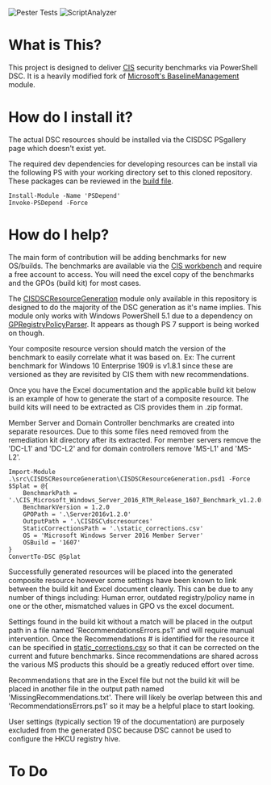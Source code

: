 ![Pester Tests](https://github.com/techservicesillinois/SecOps-Powershell-CISDSC/workflows/Pester%20Tests/badge.svg)
![ScriptAnalyzer](https://github.com/techservicesillinois/SecOps-Powershell-CISDSC/workflows/ScriptAnalyzer/badge.svg)

# What is This?
This project is designed to deliver [CIS](https://www.cisecurity.org/) security benchmarks via PowerShell DSC. It is a heavily modified fork of [Microsoft's BaselineManagement](BaselineManagement) module.

# How do I install it?
The actual DSC resources should be installed via the CISDSC PSgallery page which doesn't exist yet.

The required dev dependencies for developing resources can be install via the following PS with your working directory set to this cloned repository. These packages can be reviewed in the [build file](build.depend.psd1).
```
Install-Module -Name 'PSDepend'
Invoke-PSDepend -Force
```

# How do I help?
The main form of contribution will be adding benchmarks for new OS/builds. The benchmarks are available via the [CIS workbench](https://workbench.cisecurity.org/) and require a free account to access. You will need the excel copy of the benchmarks and the GPOs (build kit) for most cases.

The [CISDSCResourceGeneration](/src/CISDSCResourceGeneration) module only available in this repository is designed to do the majority of the DSC generation as it's name implies. This module only works with Windows PowerShell 5.1 due to a dependency on [GPRegistryPolicyParser](https://www.powershellgallery.com/packages/GPRegistryPolicyParser). It appears as though PS 7 support is being worked on though.

Your composite resource version should match the version of the benchmark to easily correlate what it was based on. Ex: The current benchmark for Windows 10 Enterprise 1909 is v1.8.1 since these are versioned as they are revisited by CIS them with new recommendations.

Once you have the Excel documentation and the applicable build kit below is an example of how to generate the start of a composite resource. The build kits will need to be extracted as CIS provides them in .zip format.

Member Server and Domain Controller benchmarks are created into separate resources. Due to this some files need removed from the remediation kit directory after its extracted. For member servers remove the 'DC-L1' and 'DC-L2' and for domain controllers remove 'MS-L1' and 'MS-L2'.

```
Import-Module .\src\CISDSCResourceGeneration\CISDSCResourceGeneration.psd1 -Force
$Splat = @{
    BenchmarkPath = '.\CIS_Microsoft_Windows_Server_2016_RTM_Release_1607_Benchmark_v1.2.0.xlsx'
    BenchmarkVersion = 1.2.0
    GPOPath = '.\Server2016v1.2.0'
    OutputPath = '.\CISDSC\dscresources'
    StaticCorrectionsPath = '.\static_corrections.csv'
    OS = 'Microsoft Windows Server 2016 Member Server'
    OSBuild = '1607'
}
ConvertTo-DSC @Splat
```

Successfully generated resources will be placed into the generated composite resource however some settings have been known to link between the build kit and Excel document cleanly. This can be due to any number of things including: Human error, outdated registry/policy name in one or the other, mismatched values in GPO vs the excel document.

Settings found in the build kit without a match will be placed in the output path in a file named 'RecommendationsErrors.ps1' and will require manual intervention. Once the Recommendations # is identified for the resource it can be specified in [static_corrections.csv](static_corrections.csv) so that it can be corrected on the current and future benchmarks. Since recommendations are shared across the various MS products this should be a greatly reduced effort over time.

Recommendations that are in the Excel file but not the build kit will be placed in another file in the output path named 'MissingRecommendations.txt'. There will likely be overlap between this and 'RecommendationsErrors.ps1' so it may be a helpful place to start looking.

User settings (typically section 19 of the documentation) are purposely excluded from the generated DSC because DSC cannot be used to configure the HKCU registry hive.

# To Do

